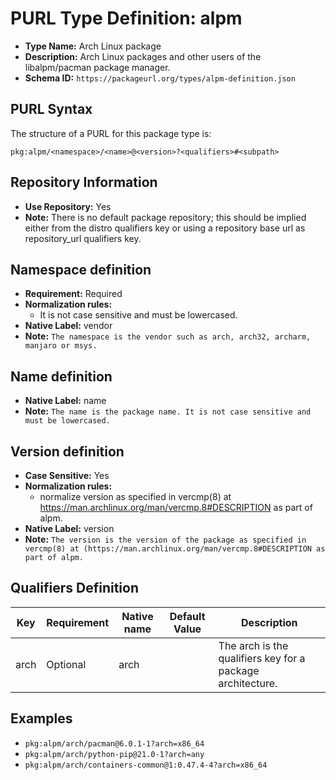 <!--  NOTE: Auto-generated from the JSON PURL type definition.
Do not manually edit this file. Edit the JSON type definition instead. -->

# PURL Type Definition: alpm

- **Type Name:** Arch Linux package
- **Description:** Arch Linux packages and other users of the libalpm/pacman package manager.
- **Schema ID:** `https://packageurl.org/types/alpm-definition.json`

## PURL Syntax

The structure of a PURL for this package type is:

    pkg:alpm/<namespace>/<name>@<version>?<qualifiers>#<subpath>

## Repository Information

- **Use Repository:** Yes
- **Note:** There is no default package repository; this should be implied either from the distro qualifiers key  or using a repository base url as  repository_url qualifiers key.

## Namespace definition

- **Requirement:** Required
- **Normalization rules:**
  - It is not case sensitive and must be lowercased.
- **Native Label:** vendor
- **Note:** `The namespace is the vendor such as arch, arch32, archarm, manjaro or msys.`

## Name definition

- **Native Label:** name
- **Note:** `The name is the package name. It is not case sensitive and must be lowercased.`

## Version definition

- **Case Sensitive:** Yes
- **Normalization rules:**
  - normalize version as specified in vercmp(8) at https://man.archlinux.org/man/vercmp.8#DESCRIPTION as part of alpm.
- **Native Label:** version
- **Note:** `The version is the version of the package as specified in vercmp(8) at (https://man.archlinux.org/man/vercmp.8#DESCRIPTION as part of alpm.`

## Qualifiers Definition

| Key  | Requirement | Native name | Default Value | Description |
|------|-------------|-------------|---------------|-------------|
| arch | Optional | arch |  | The arch is the qualifiers key for a package architecture. |

## Examples

- `pkg:alpm/arch/pacman@6.0.1-1?arch=x86_64`
- `pkg:alpm/arch/python-pip@21.0-1?arch=any`
- `pkg:alpm/arch/containers-common@1:0.47.4-4?arch=x86_64`
